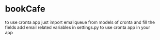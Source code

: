 # bookCafe

to use cronta app just import emailqueue from models of cronta and fill the fields
add email related variables in settings.py to use cronta app in your app
